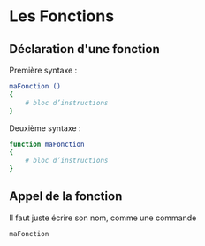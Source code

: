 # Les Fonctions

## Déclaration d'une fonction
Première syntaxe :
```bash
maFonction ()
{
    # bloc d’instructions 
}
```
Deuxième syntaxe :
```bash
function maFonction
{
    # bloc d’instructions 
}
```

## Appel de la fonction
Il faut juste écrire son nom, comme une commande
```bash
maFonction
```

